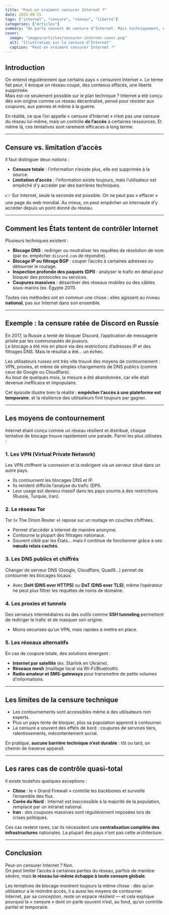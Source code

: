 ```yaml
---
title: "Peut-on vraiment censurer Internet ?"
date: 2025-08-25
tags: ["internet", "censure", "réseau", "liberté"]
categories: ["Articles"]
summary: "On parle souvent de censure d’Internet. Mais techniquement, est-elle seulement possible ?"
cover:
  image: "images/articles/censurer-internet-cover.png"
  alt: "Illustration sur la censure d’Internet"
  caption: "Peut-on vraiment censurer Internet ?"
---
```


## Introduction
On entend régulièrement que certains pays « censurent Internet ». Le terme fait peur, il évoque un réseau coupé, des contenus effacés, une liberté supprimée.  
Mais est-ce seulement possible sur le plan technique ? Internet a été conçu dès son origine comme un réseau décentralisé, pensé pour résister aux coupures, aux pannes et même à la guerre.  

En réalité, ce que l’on appelle « censure d’Internet » n’est pas une censure du réseau lui-même, mais un contrôle **de l’accès** à certaines ressources. Et même là, ces tentatives sont rarement efficaces à long terme.

---

## Censure vs. limitation d’accès
Il faut distinguer deux notions :  
- **Censure totale** : l’information n’existe plus, elle est supprimée à la source.  
- **Limitation d’accès** : l’information existe toujours, mais l’utilisateur est empêché d’y accéder par des barrières techniques.  

👉 Sur Internet, seule la seconde est possible. On ne peut pas « effacer » une page du web mondial. Au mieux, on peut empêcher un internaute d’y accéder depuis un point donné du réseau.

---

## Comment les États tentent de contrôler Internet
Plusieurs techniques existent :  

- **Blocage DNS** : rediriger ou neutraliser les requêtes de résolution de nom (par ex. empêcher `discord.com` de répondre).  
- **Blocage IP ou filtrage BGP** : couper l’accès à certaines adresses ou détourner le routage.  
- **Inspection profonde des paquets (DPI)** : analyser le trafic en détail pour bloquer des protocoles ou services.  
- **Coupures massives** : désactiver des réseaux mobiles ou des câbles sous-marins (ex. Égypte 2011).  

Toutes ces méthodes ont en commun une chose : elles agissent au niveau **national**, pas sur Internet dans son ensemble.

---

## Exemple : la censure ratée de Discord en Russie
En 2017, la Russie a tenté de bloquer Discord, l’application de messagerie prisée par les communautés de joueurs.  
Le blocage a été mis en place via des restrictions d’adresses IP et des filtrages DNS. Mais le résultat a été… un échec.  

Les utilisateurs russes ont très vite trouvé des moyens de contournement : VPN, proxies, et même de simples changements de DNS publics (comme ceux de Google ou Cloudflare).  
Au bout de quelques mois, la mesure a été abandonnée, car elle était devenue inefficace et impopulaire.  

Cet épisode illustre bien la réalité : **empêcher l’accès à une plateforme est temporaire**, et la résilience des utilisateurs finit toujours par gagner.

---

## Les moyens de contournement
Internet étant conçu comme un réseau résilient et distribué, chaque tentative de blocage trouve rapidement une parade. Parmi les plus utilisées :  

### 1. Les VPN (Virtual Private Network)
Les VPN chiffrent la connexion et la redirigent via un serveur situé dans un autre pays.  
- Ils contournent les blocages DNS et IP.  
- Ils rendent difficile l’analyse du trafic (DPI).  
- Leur usage est devenu massif dans les pays soumis à des restrictions (Russie, Turquie, Iran).  

### 2. Le réseau Tor
Tor (« The Onion Router ») repose sur un routage en couches chiffrées.  
- Permet d’accéder à Internet de manière anonyme.  
- Contourne la plupart des filtrages nationaux.  
- Souvent ciblé par les États… mais il continue de fonctionner grâce à ses **nœuds relais cachés**.

### 3. Les DNS publics et chiffrés
Changer de serveur DNS (Google, Cloudflare, Quad9…) permet de contourner les blocages locaux.  
- Avec **DoH (DNS over HTTPS)** ou **DoT (DNS over TLS)**, même l’opérateur ne peut plus filtrer les requêtes de noms de domaine.  

### 4. Les proxies et tunnels
Des serveurs intermédiaires ou des outils comme **SSH tunneling** permettent de rediriger le trafic et de masquer son origine.  
- Moins sécurisés qu’un VPN, mais rapides à mettre en place.  

### 5. Les réseaux alternatifs
En cas de coupure totale, des solutions émergent :  
- **Internet par satellite** (ex. Starlink en Ukraine).  
- **Réseaux mesh** (maillage local via Wi-Fi/Bluetooth).  
- **Radio amateur et SMS-gateways** pour transmettre de petits volumes d’informations.  

---

## Les limites de la censure technique
- Les contournements sont accessibles même à des utilisateurs non experts.  
- Plus un pays tente de bloquer, plus sa population apprend à contourner.  
- La censure a souvent des effets de bord : coupures de services tiers, ralentissements, mécontentement social.  

En pratique, **aucune barrière technique n’est durable** : tôt ou tard, un chemin de traverse apparaît.

---

## Les rares cas de contrôle quasi-total
Il existe toutefois quelques exceptions :  
- **Chine** : le « Grand Firewall » contrôle les backbones et surveille l’ensemble des flux.  
- **Corée du Nord** : Internet est inaccessible à la majorité de la population, remplacé par un intranet national.  
- **Iran** : des coupures massives sont régulièrement imposées lors de crises politiques.  

Ces cas restent rares, car ils nécessitent une **centralisation complète des infrastructures** nationales. La plupart des pays n’ont pas cette architecture.

---

## Conclusion
Peut-on censurer Internet ? Non.  
On peut limiter l’accès à certaines parties du réseau, parfois de manière sévère, mais **le réseau lui-même échappe à toute censure globale**.  

Les tentatives de blocage montrent toujours la même chose : dès qu’un utilisateur a le moindre accès, il a aussi les moyens de contourner.  
Internet, par sa conception, reste un espace résilient — et cela explique pourquoi la « censure » dont on parle souvent n’est, au fond, qu’un contrôle partiel et temporaire.
